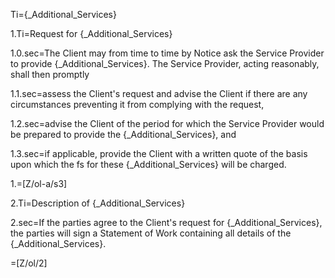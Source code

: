 Ti={_Additional_Services}

1.Ti=Request for {_Additional_Services}

1.0.sec=The Client may from time to time by Notice ask the Service Provider to provide {_Additional_Services}. The Service Provider, acting reasonably, shall then promptly

1.1.sec=assess the Client's request and advise the Client if there are any circumstances preventing it from complying with the request,

1.2.sec=advise the Client of the period for which the Service Provider would be prepared to provide the {_Additional_Services}, and

1.3.sec=if applicable, provide the Client with a written quote of the basis upon which the fs for these {_Additional_Services} will be charged.

1.=[Z/ol-a/s3]

2.Ti=Description of {_Additional_Services}

2.sec=If the parties agree to the Client's request for {_Additional_Services}, the parties will sign a Statement of Work containing all details of the {_Additional_Services}.

=[Z/ol/2]
